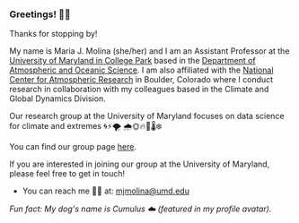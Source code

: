 ### Greetings! :woman_technologist:

Thanks for stopping by! 

My name is Maria J. Molina (she/her) and I am an Assistant Professor at the [University of Maryland in College Park](https://www.umd.edu/) based in the [Department of Atmospheric and Oceanic Science](https://aosc.umd.edu/). I am also affiliated with the [National Center for Atmospheric Research](https://ncar.ucar.edu/) in Boulder, Colorado where I conduct research in collaboration with my colleagues based in the Climate and Global Dynamics Division.

Our research group at the University of Maryland focuses on data science for climate and extremes :cyclone::zap::tornado: :cloud_with_rain::sun_with_face::fire::ocean::thermometer::snowflake:

You can find our group page [here](https://mariajmolina.github.io/).

If you are interested in joining our group at the University of Maryland, please feel free to get in touch!

- You can reach me :woman_teacher: at: mjmolina@umd.edu

_Fun fact: My dog's name is Cumulus :cloud: (featured in my profile avatar)._

<!--
**mariajmolina/mariajmolina** is a ✨ _special_ ✨ repository because its `README.md` (this file) appears on your GitHub profile.

Here are some ideas to get you started:

- 🔭 I’m currently working on ...
- 🌱 I’m currently learning ...
- 👯 I’m looking to collaborate on ...
- 🤔 I’m looking for help with ...
- 💬 Ask me about ...
-->
